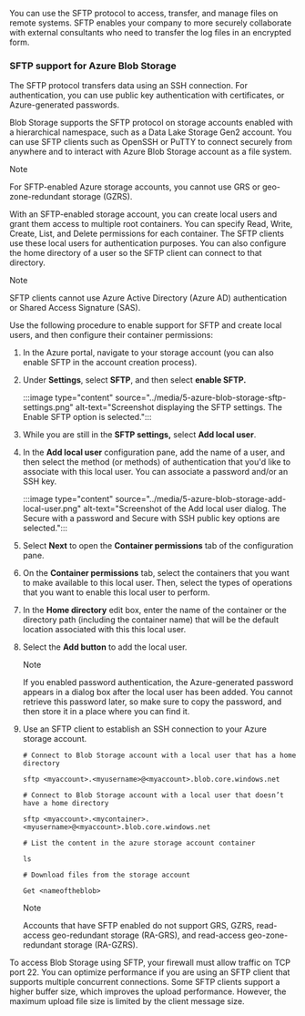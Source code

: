 You can use the SFTP protocol to access, transfer, and manage files on remote systems. SFTP enables your company to more securely collaborate with external consultants who need to transfer the log files in an encrypted form.

### SFTP support for Azure Blob Storage

The SFTP protocol transfers data using an SSH connection. For authentication, you can use public key authentication with certificates, or Azure-generated passwords.

Blob Storage supports the SFTP protocol on storage accounts enabled with a hierarchical namespace, such as a Data Lake Storage Gen2 account. You can use SFTP clients such as OpenSSH or PuTTY to connect securely from anywhere and to interact with Azure Blob Storage account as a file system.

> [!NOTE]
> For SFTP-enabled Azure storage accounts, you cannot use GRS or geo-zone-redundant storage (GZRS).

With an SFTP-enabled storage account, you can create local users and grant them access to multiple root containers. You can specify Read, Write, Create, List, and Delete permissions for each container. The SFTP clients use these local users for authentication purposes. You can also configure the home directory of a user so the SFTP client can connect to that directory.

> [!NOTE]
> SFTP clients cannot use Azure Active Directory (Azure AD) authentication or Shared Access Signature (SAS).

Use the following procedure to enable support for SFTP and create local users, and then configure their container permissions:

1. In the Azure portal, navigate to your storage account (you can also enable SFTP in the account creation process).
2. Under **Settings**, select **SFTP**, and then select **enable SFTP.**

    :::image type="content" source="../media/5-azure-blob-storage-sftp-settings.png" alt-text="Screenshot displaying the SFTP settings. The Enable SFTP option is selected.":::

3. While you are still in the **SFTP settings,** select **Add local user**.
4. In the **Add local user** configuration pane, add the name of a user, and then select the method (or methods) of authentication that you'd like to associate with this local user. You can associate a password and/or an SSH key.

    :::image type="content" source="../media/5-azure-blob-storage-add-local-user.png" alt-text="Screenshot of the Add local user dialog. The Secure with a password and Secure with SSH public key options are selected.":::

5. Select **Next** to open the **Container permissions** tab of the configuration pane.

6. On the **Container permissions** tab, select the containers that you want to make available to this local user. Then, select the types of operations that you want to enable this local user to perform.

7. In the **Home directory** edit box, enter the name of the container or the directory path (including the container name) that will be the default location associated with this this local user.

8. Select the **Add button** to add the local user.

    > [!NOTE]
    > If you enabled password authentication, the Azure-generated password appears in a dialog box after the local user has been added. You cannot retrieve this password later, so make sure to copy the password, and then store it in a place where you can find it.

9. Use an SFTP client to establish an SSH connection to your Azure storage account.

    ```azurecli
    # Connect to Blob Storage account with a local user that has a home directory
    
    sftp <myaccount>.<myusername>@<myaccount>.blob.core.windows.net
    
    # Connect to Blob Storage account with a local user that doesn’t have a home directory
    
    sftp <myaccount>.<mycontainer>.<myusername>@<myaccount>.blob.core.windows.net
    
    # List the content in the azure storage account container

    ls
    
    # Download files from the storage account
    
    Get <nameoftheblob>
    ```

    > [!NOTE]
    > Accounts that have SFTP enabled do not support GRS, GZRS, read-access geo-redundant storage (RA-GRS), and read-access geo-zone-redundant storage (RA-GZRS).

To access Blob Storage using SFTP, your firewall must allow traffic on TCP port 22. You can optimize performance if you are using an SFTP client that supports multiple concurrent connections. Some SFTP clients support a higher buffer size, which improves the upload performance. However, the maximum upload file size is limited by the client message size.
